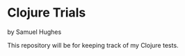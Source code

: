 # Clojure Trials

by Samuel Hughes

This repository will be for keeping track of my Clojure tests.


